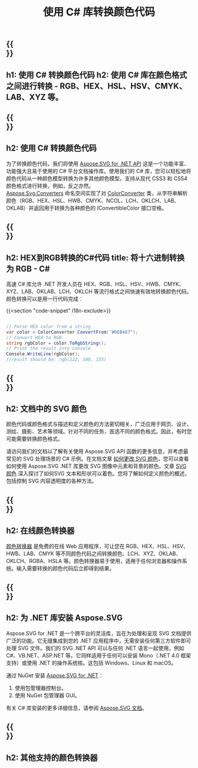 ﻿---
translation: true
template: /templates/_template-color.md
title: 使用 C# 库转换颜色代码
url: /net/color-converter/
description: Aspose.SVG C# 库可帮助您以编程方式转换颜色格式 - RGB、HEX、HSL、HSV、CMYK、LAB、XYZ 等。
---

{{<section banner>}}
---
h1: 使用 C# 转换颜色代码
h2: 使用 C# 库在颜色格式之间进行转换 - RGB、HEX、HSL、HSV、CMYK、LAB、XYZ 等。
---

{{<section overview>}}
---
h2: 使用 C# 转换颜色代码
---

为了转换颜色代码，我们将使用 <a href="https://products.aspose.com/svg/net/" target="_blank">Aspose.SVG for .NET API</a> 这是一个功能丰富、功能强大且易于使用的 C# 平台文档操作库。使用我们的 C# 库，您可以轻松地将颜色代码从一种颜色模型转换为许多其他颜色模型。支持从现代 CSS3 和 CSS4 颜色格式进行转换，例如，反之亦然。<br>
[Aspose.Svg.Converters](https://reference.aspose.com/svg/net/aspose.svg.converters/) 命名空间实现了对 [ColorConverter](https://reference.aspose.com/svg/net/aspose.svg.converters/colorconverter/) 类，从字符串解析颜色（RGB、HEX、HSL、HWB、CMYK、NCOL、LCH、OKLCH、LAB、OKLAB）并返回用于转换为各种颜色的 IConvertibleColor 接口空格。

{{<section demos>}}
---
h2: HEX到RGB转换的C#代码
title: 将十六进制转换为 RGB - C#
---

高速 C# 库允许 .NET 开发人员在 HEX、RGB、HSL、HSV、HWB、CMYK、XYZ、LAB、OKLAB、LCH、OKLCH 等流行格式之间快速有效地转换颜色代码。颜色转换可以是用一行代码完成：

{{<section "code-snippet" i18n-exclude>}}

```cs

// Parse HEX color from a string
var color = ColorConverter.ConvertFrom("#DEB487");
// Convert HEX to RGB 
string rgbColor = color.ToRgbString();
// Print the result into console
Console.WriteLine(rgbColor);
//result should be: rgb(222, 180, 135)

```

{{<section documentation>}}
---
h2: 文档中的 SVG 颜色
---

颜色代码或颜色格式与描述和定义颜色的方法密切相关，广泛应用于网页、设计、测绘、摄影、艺术等领域。针对不同的任务，首选不同的颜色格式。因此，有时您可能需要转换颜色格式。<br>

请访问我们的文档以了解有关使用 Aspose.SVG API 函数的更多信息，并考虑最常见的 SVG 处理场景的 C# 示例。在文档文章 <a href="https://docs.aspose.com/svg/net/how-to-work-with-aspose-svg-api/how-to-change-svg-color/" target= "_blank">如何更改 SVG 颜色</a>，您可以查看如何使用 Aspose.SVG .NET 库更改 SVG 图像中元素和背景的颜色。文章 <a href="https://docs.aspose.com/svg/net/drawing-basics/svg-color/" target="_blank">SVG 颜色</a> 深入探讨了如何SVG 文本和形状可以着色。您将了解如何定义颜色的概述，包括控制 SVG 内容透明度的各种方法。

{{<section online-color-converter>}}
---
h2: 在线颜色转换器
---

[颜色转换器](https://products.aspose.app/svg/color-converter) 是免费的在线 Web 应用程序，可让您在 RGB、HEX、HSL、HSV、HWB、LAB、CMYK 等不同颜色代码之间转换颜色、LCH、XYZ、OKLAB、OKLCH、RGBA、HSLA 等。颜色转换器易于使用，适用于任何浏览器和操作系统。输入需要转换的颜色代码后立即得到结果。

{{<section installing>}}
---
h2: 为 .NET 库安装 Aspose.SVG
---

Aspose.SVG for .NET 是一个跨平台的灵活库，旨在为处理和呈现 SVG 文档提供广泛的功能。它无缝集成到您的 .NET 应用程序中，无需安装任何第三方软件即可处理 SVG 文件。我们的 SVG .NET API 可以与任何 .NET 语言一起使用，例如 C#、VB.NET、ASP.NET 等。它同样适用于任何可以安装 Mono（.NET 4.0 框架支持）或使用 .NET 的操作系统核。这包括 Windows、Linux 和 macOS。

通过 NuGet 安装 <a href="https://www.nuget.org/packages/Aspose.SVG" target="_blank">Aspose.SVG for .NET</a>：
1. 使用包管理器控制台。
2. 使用 NuGet 包管理器 GUI。</br>



有关 C# 库安装的更多详细信息，请参阅 [Aspose.SVG 文档](https://docs.aspose.com/svg/net/getting-started/installation/)。

{{<section other-color-converters>}}
---
h2: 其他支持的颜色转换器
---
